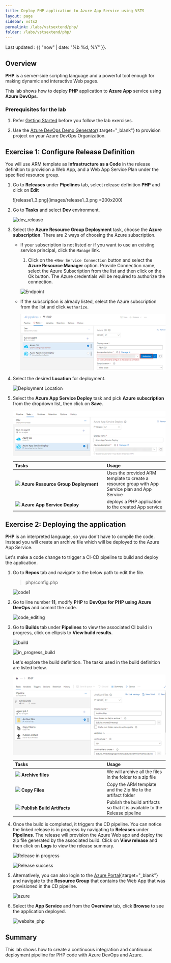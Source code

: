 ```yaml
---
title: Deploy PHP application to Azure App Service using VSTS
layout: page
sidebar: vsts2
permalink: /labs/vstsextend/php/
folder: /labs/vstsextend/php/
---
```


Last updated : {{ "now" | date: "%b %d, %Y" }}.
## Overview

**PHP** is a server-side scripting language and a powerful tool enough for making dynamic and interactive Web pages.

This lab shows how to deploy **PHP** application to **Azure App** service using **Azure DevOps**.

### Prerequisites for the lab

1. Refer [Getting Started](../setup/readme/) before you follow the lab exercises.

1. Use the [Azure DevOps Demo Generator](https://azuredevopsdemogenerator.azurewebsites.net/?TemplateId=77365&Name=PHP){:target="_blank"} to provision project on your Azure DevOps Organization. 

## Exercise 1: Configure Release Definition

You will use ARM template as **Infrastructure as a Code** in the release definition to provision a Web App, and a Web App Service Plan under the specified resource group.

1. Go to **Releases** under **Pipelines** tab, select release definition **PHP** and click on **Edit**

    ![release1_3.png](images/release1_3.png =200x200)

1. Go to **Tasks** and select **Dev** environment.

   ![dev_release](images/dev1_4.png)

1. Select the **Azure Resource Group Deployment** task, choose the **Azure subscription**. There are 2 ways of choosing the Azure subscription.
   
    * If your subscription is not listed or if you want to use an existing service principal, click the `Manage` link. 

        1. Click on the `+New Service Connection` button and select the **Azure Resource Manager** option. Provide Connection name, select the Azure Subscription from the list and then click on the Ok button. The Azure credentials will be required to authorize the connection.

        ![Endpoint](images/endpoint_creation.png)

    * If the subscription is already listed, select the Azure subscription from the list and click `Authorize`.

        ![Authorize](images/authorize.png)

1. Select the desired **Location** for deployment.

    ![Deployment Location](images/dev5.png)   

1. Select the **Azure App Service Deploy** task and pick **Azure subscription** from the dropdown list, then click on **Save**. 

    ![Deployment Slot](images/dev6.png)    

   <table width="70%">
    <thead>
      <tr>
        <th width="60%"><b>Tasks</b></th>
        <th><b>Usage</b></th>
      </tr>
    </thead>
    <tr>
      <td><img src="images/azure_resource.png"> <b>Azure Resource Group Deployment</b></td>
      <td>Uses the provided ARM template to create a resource group with App Service plan and App Service</td>
    </tr>
    <tr>
      <td><img src="images/webapp.png"> <b>Azure App Service Deploy</b></td>
      <td>deploys a PHP application to the created App service</td>
    </tr>
   </table>

## Exercise 2: Deploying the application

**PHP** is an interpreted language, so you don't have to compile the code. Instead you will create an archive file which will be deployed to the Azure App Service.

Let's make a code change to trigger a CI-CD pipeline to build and deploy the application.

1. Go to **Repos** tab and navigate to the below path to edit the file.

   >php/config.php

   ![code1](images/Repos1_5.png)

1. Go to line number **11**, modify **PHP** to **DevOps for PHP using Azure DevOps** and commit the code.

   ![code_editing](images/Repos2_2.png)

1. Go to **Builds** tab under **Pipelines** to view the associated CI build in progress, click on ellipsis to **View build results**.

   ![build](images/build1.png)

   ![in_progress_build](images/Buildcomplete10.png)

   Let's explore the build definition. The tasks used in the build definition are listed below.

   ![Build Definition](images/builddef.png)

   <table width="70%">
    <thead>
      <tr>
        <th width="60%"><b>Tasks</b></th>
        <th><b>Usage</b></th>
      </tr>
    </thead>
    <tr>
      <td><img src="images/Archive.png"> <b>Archive files</b></td>
      <td>We will archive all the files in the folder to a zip file</td>
    </tr>
    <tr>
      <td><img src="images/copyfiles.png"> <b>Copy Files</b></td>
      <td>Copy the ARM template and the Zip file to the artifact folder</td>
    </tr>
    <tr>
      <td><img src="images/PublishArtifact.png"> <b>Publish Build Artifacts</b></td>
      <td>Publish the build artifacts so that it is available to the Release pipeline</td>
    </tr>
   </table>

1. Once the build is completed, it triggers the CD pipeline. You can notice the linked release is in progress by navigating to **Releases** under **Pipelines**. The release will provision the Azure Web app and deploy the zip file generated by the associated build. Click on **View release** and then click on **Logs** to view the release summary.

   ![Release in progress](images/release1_2.png)

   ![Release success](images/release2_1.png)

1. Alternatively, you can also login to the [Azure Portal](https://portal.azure.com){:target="_blank"} and navigate to the **Resource Group** that contains the Web App that was provisioned in the CD pipeline.

   ![azure](images/azure.png)

1. Select the **App Service** and from the **Overview** tab,  click **Browse** to see the application deployed.

   ![website_php](images/FinalDevOps.png)

## Summary

This lab shows how to create a continuous integration and continuous deployment pipeline for PHP code with Azure DevOps and Azure.

